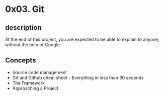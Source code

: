 # 0x03. Git
## description
At the end of this project, you are expected to be able to explain to anyone, without the help of Google:
## Concepts
* Source code management
* Git and Github cheat sheet - Everything in less than 30 seconds
* The Framework
* Approaching a Project
